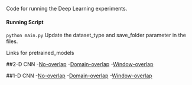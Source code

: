 Code for running the Deep Learning experiments.

#### Running Script
`python main.py`
Update the dataset_type and save_folder parameter in the files.

Links for pretrained_models 

##2-D CNN
-[No-overlap](https://drive.google.com/drive/folders/1i2vBqgK6Po8CWy0SLZrwM6PO_QjFV404?usp=share_link)
-[Domain-overlap](https://drive.google.com/drive/folders/1dBABVDr2_qqZ0mx2oXmN25u2DpBk2Cm6?usp=sharing)
-[Window-overlap](https://drive.google.com/drive/folders/12Po5zY34PnBNWtDvq88-ROawYNTleS4a?usp=share_link)

##1-D CNN
-[No-overlap](https://drive.google.com/drive/folders/1KAPAeD8wMAyjE0XgA362Suz50lNNWWny?usp=share_link)
-[Domain-overlap](https://drive.google.com/drive/folders/1SCF37GC-ac0UH53eKJK1qzWB3mGmDmZp?usp=share_link)
-[Window-overlap](https://drive.google.com/drive/folders/1ps0K_HDMK2eJBy1t0PGINpCwQoKRYYWL?usp=share_link)
